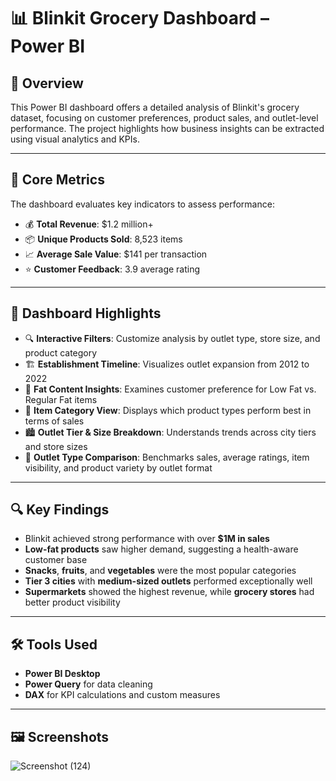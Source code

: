 
# 📊 Blinkit Grocery Dashboard – Power BI

## 📘 Overview

This Power BI dashboard offers a detailed analysis of Blinkit's grocery dataset, focusing on customer preferences, product sales, and outlet-level performance. The project highlights how business insights can be extracted using visual analytics and KPIs.

---

## 📌 Core Metrics

The dashboard evaluates key indicators to assess performance:

- 💰 **Total Revenue**: $1.2 million+
- 📦 **Unique Products Sold**: 8,523 items
- 📈 **Average Sale Value**: $141 per transaction
- ⭐ **Customer Feedback**: 3.9 average rating

---

## 🧭 Dashboard Highlights

- 🔍 **Interactive Filters**: Customize analysis by outlet type, store size, and product category  
- 🏗️ **Establishment Timeline**: Visualizes outlet expansion from 2012 to 2022  
- 🥦 **Fat Content Insights**: Examines customer preference for Low Fat vs. Regular Fat items  
- 🛒 **Item Category View**: Displays which product types perform best in terms of sales  
- 🏙️ **Outlet Tier & Size Breakdown**: Understands trends across city tiers and store sizes  
- 🏬 **Outlet Type Comparison**: Benchmarks sales, average ratings, item visibility, and product variety by outlet format

---

## 🔍 Key Findings

- Blinkit achieved strong performance with over **$1M in sales**
- **Low-fat products** saw higher demand, suggesting a health-aware customer base
- **Snacks**, **fruits**, and **vegetables** were the most popular categories
- **Tier 3 cities** with **medium-sized outlets** performed exceptionally well
- **Supermarkets** showed the highest revenue, while **grocery stores** had better product visibility

---

## 🛠️ Tools Used

- **Power BI Desktop**
- **Power Query** for data cleaning
- **DAX** for KPI calculations and custom measures

---

## 🖼️ Screenshots



![Screenshot (124)](https://github.com/user-attachments/assets/55b07d78-39c1-4661-a262-5a17fd4ee2db)
